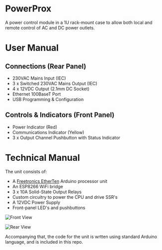 # PowerProx

A power control module in a 1U rack-mount case to allow both local and remote control of AC and DC power outlets.

# User Manual

## Connections (Rear Panel)

* 230VAC Mains Input (IEC)
* 3 x Switched 230VAC Mains Output (IEC)
* 4 x 12VDC Output (2.1mm DC Socket)
* Ethernet 100BaseT Port
* USB Programming & Configuration

## Controls & Indicators (Front Panel)

* Power Indicator (Red)
* Communications Indicator (Yellow)
* 3 x Output Channel Pushbutton with Status Indicator

# Technical Manual

The unit consists of:
* A [Freetronics EtherTen](https://www.freetronics.com.au/products/etherten) Arduino processor unit
* An ESP8266 WiFi bridge
* 3 x 10A Solid-State Output Relays
* Custom circuitry to power the CPU and drive SSR's
* A 12VDC Power Supply
* Front-panel LED's and pushbuttons

![Front View](/assets/images/front.png)

![Rear View](/assets/images/rear.png)

Accompanying that, the code for the unit is wrtten using standard Arduino language, and is included in this repo.
